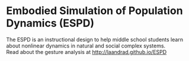 # Embodied Simulation of Population Dynamics (ESPD)
The ESPD is an instructional design to help middle school students learn about nonlinear dynamics in natural and social complex systems.  
Read about the gesture analysis at http://laandrad.github.io/ESPD
